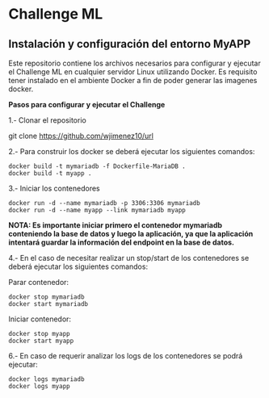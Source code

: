 # Challenge ML

   ## **Instalación y configuración del entorno MyAPP** ##

Este repositorio contiene los archivos necesarios para configurar y ejecutar el Challenge ML en cualquier servidor Linux utilizando Docker. Es requisito tener instalado en el ambiente Docker a fin de poder generar las imagenes docker.


**Pasos para configurar y ejecutar el Challenge**


1.- Clonar el repositorio

git clone https://github.com/wjimenez10/url


2.- Para construir los docker se deberá ejecutar los siguientes comandos:
   
    docker build -t mymariadb -f Dockerfile-MariaDB .
    docker build -t myapp .


3.- Iniciar los contenedores

    docker run -d --name mymariadb -p 3306:3306 mymariadb
    docker run -d --name myapp --link mymariadb myapp

**NOTA: Es importante iniciar primero el contenedor mymariadb conteniendo la base de datos y luego la aplicación, ya que la aplicación intentará guardar la información del endpoint en la base de datos.**


4.- En el caso de necesitar realizar un stop/start de los contenedores se deberá ejecutar los siguientes comandos:

Parar contenedor:

    docker stop mymariadb 
    docker start mymariadb

Iniciar contenedor:

    docker stop myapp
    docker start myapp

6.- En caso de requerir analizar los logs de los contenedores se podrá ejecutar:

    docker logs mymariadb
    docker logs myapp

